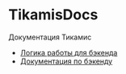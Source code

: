 # TikamisDocs

Документация Тикамис

- [Логика работы для бэкенда](frontend)
- [Документация по бэкенду](Описание%20Api)